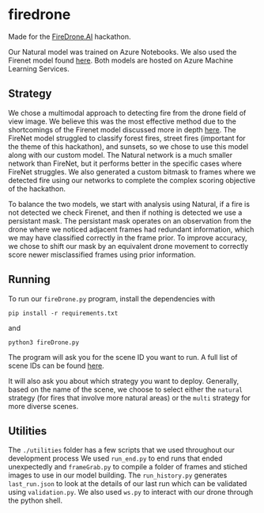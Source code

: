 # firedrone
Made for the [FireDrone.AI](https://firedrone.devpost.com/) hackathon.

Our Natural model was trained on Azure Notebooks. We also used the Firenet model found [here](https://github.com/tobybreckon/fire-detection-cnn).
Both models are hosted on Azure Machine Learning Services.

## Strategy
We chose a multimodal approach to detecting fire from the drone field of view image. We believe this was the most effective method due to the shortcomings of the Firenet model discussed more in depth [here](https://breckon.org/toby/publications/papers/dunnings18fire.pdf).
The FireNet model struggled to classify forest fires, street fires (important for the theme of this hackathon), and sunsets, so we chose to use this model along with our custom model.
The Natural network is a much smaller network than FireNet, but it performs better in the specific cases where FireNet struggles. We also generated a custom bitmask to frames where we detected fire using our networks to complete the complex scoring objective of the hackathon.

To balance the two models, we start with analysis using Natural, if a fire is not detected we check Firenet, and then if nothing is detected we use a persistant mask. 
The persistant mask operates on an observation from the drone where we noticed adjacent frames had redundant information, which we may have classified correctly in the frame prior. 
To improve accuracy, we chose to shift our mask by an equivalent drone movement to correctly score newer misclassified frames using prior information.

## Running
To run our `fireDrone.py` program, install the dependencies with 
```
pip install -r requirements.txt
```
and
```
python3 fireDrone.py
```

The program will ask you for the scene ID you want to run. A full list of scene IDs can be found [here](https://github.com/solliancenet/firedrone-hack-starter/blob/master/direct-runs.md).

It will also ask you about which strategy you want to deploy. Generally, based on the name of the scene, we choose to select either the `natural` strategy (for fires that involve more natural areas) or the `multi` strategy for more diverse scenes.

## Utilities
The `./utilities` folder has a few scripts that we used throughout our development process
We used `run_end.py` to end runs that ended unexpectedly and `frameGrab.py` to compile a folder of frames and stiched images to use in our model building. The `run_history.py` generates `last_run.json` to look at the details of our last run which can be validated using `validation.py`.  We also used `ws.py` to interact with our drone through the python shell.
